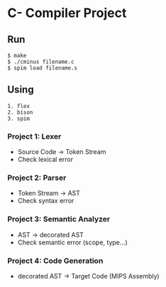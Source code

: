 C- Compiler Project
=====================

## Run

```
$ make
$ ./cminus filename.c
$ spim load filename.s
```

## Using
```
1. flex
2. bison
3. spim
```

### Project 1: Lexer
* Source Code -> Token Stream
* Check lexical error
### Project 2: Parser
* Token Stream -> AST
* Check syntax error
### Project 3: Semantic Analyzer
* AST -> decorated AST
* Check semantic error (scope, type...)
### Project 4: Code Generation
* decorated AST -> Target Code (MIPS Assembly)